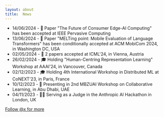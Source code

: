 ```yaml
---
layout: about
title:  News
---
```


* 14/06/2024 - 📄 Paper "The Future of Consumer Edge-AI Computing" has been accepted at IEEE Pervasive Computing
* 13/06/2024 - 📄 Paper "MELTing point: Mobile Evaluation of Language Transformers" has been conditionally accepted at ACM MobiCom 2024, in Washington DC, USA
* 02/05/2024 - 📄 2 papers accepted at ICML'24, in Vienna, Austria
* 26/02/2024 - 🎓 Holding "Human-Centring Representation Learning" Workshop at AAAI'24, in Vancouver, Canada
* 02/12/2023 - 🎓 Holding 4th International Workshop in Distributed ML at CoNEXT'23, in Paris, France
* 10/12/2023 - 🎤 Presenting in 2nd MBZUAI Workshop on Collaborative Learning, in Abu Dhabi, UAE
* 04/11/2023 - 🧑‍💻 Serving as a Judge in the Anthropic AI Hackathon in London, UK


<a href="https://twitter.com/stevelaskaridis" class="twitter-follow-button" data-show-count="false">Follow @x for more</a><script async src="https://platform.twitter.com/widgets.js" charset="utf-8"></script>